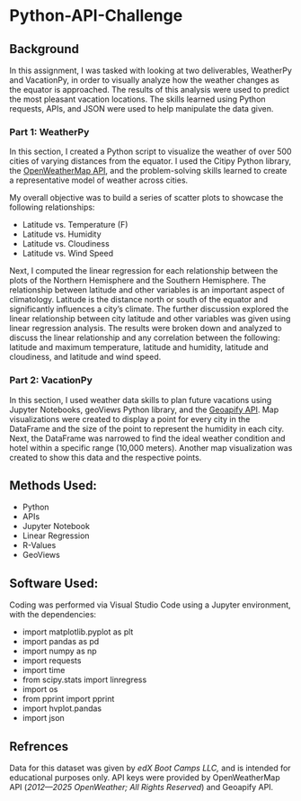 # **Python-API-Challenge**

## Background
In this assignment, I was tasked with looking at two deliverables, WeatherPy and VacationPy, in order to visually analyze how the weather changes as the equator is approached. The results of this analysis were used to predict the most pleasant vacation locations. The skills learned using Python requests, APIs, and JSON were used to help manipulate the data given. 

### Part 1: WeatherPy
In this section, I created a Python script to visualize the weather of over 500 cities of varying distances from the equator. I used the Citipy Python library, the [OpenWeatherMap API](https://openweathermap.org/api), and the problem-solving skills learned to create a representative model of weather across cities. 

My overall objective was to build a series of scatter plots to showcase the following relationships: 
* Latitude vs. Temperature (F) 
* Latitude vs. Humidity
* Latitude vs. Cloudiness
* Latitude vs. Wind Speed

Next, I computed the linear regression for each relationship between the plots of the Northern Hemisphere and the Southern Hemisphere. The relationship between latitude and other variables is an important aspect of climatology. Latitude is the distance north or south of the equator and significantly influences a city’s climate. The further discussion explored the linear relationship between city latitude and other variables was given using linear regression analysis. The results were broken down and analyzed to discuss the linear relationship and any correlation between the following: latitude and maximum temperature, latitude and humidity, latitude and cloudiness, and latitude and wind speed. 

### Part 2: VacationPy

In this section, I used weather data skills to plan future vacations using Jupyter Notebooks, geoViews Python library, and the [Geoapify API](https://apidocs.geoapify.com/docs/places/). Map visualizations were created to display a point for every city in the DataFrame and the size of the point to represent the humidity in each city. Next, the DataFrame was narrowed to find the ideal weather condition and hotel within a specific range (10,000 meters). Another map visualization was created to show this data and the respective points. 

## Methods Used:
* Python 
* APIs 
* Jupyter Notebook
* Linear Regression
* R-Values
* GeoViews

## Software Used: 
Coding was performed via Visual Studio Code using a Jupyter environment, with the dependencies: 
* import matplotlib.pyplot as plt
* import pandas as pd
* import numpy as np
* import requests
* import time
* from scipy.stats import linregress
* import os
* from pprint import pprint
* import hvplot.pandas
* import json 

## Refrences
Data for this dataset was given by _edX Boot Camps LLC,_ and is intended for educational purposes only. API keys were provided by OpenWeatherMap API (_2012—2025 OpenWeather; All Rights Reserved_) and Geoapify API.
